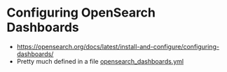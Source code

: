 # Configuring OpenSearch Dashboards
- https://opensearch.org/docs/latest/install-and-configure/configuring-dashboards/
- Pretty much defined in a file [opensearch_dashboards.yml](https://github.com/opensearch-project/OpenSearch-Dashboards/blob/main/config/opensearch_dashboards.yml)